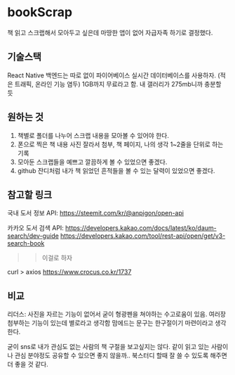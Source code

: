 # bookScrap

책 읽고 스크랩해서 모아두고 싶은데 마땅한 앱이 없어 자급자족 하기로 결정했다.

## 기술스택

React Native
백엔드는 따로 없이 파이어베이스 실시간 데이터베이스를 사용하자. (적은 트래픽, 온라인 기능 염두)
1GB까지 무료라고 함. 내 갤러리가 275mb니까 충분할 듯

## 원하는 것

1. 책별로 폴더를 나누어 스크랩 내용을 모아볼 수 있어야 한다.
2. 폰으로 찍은 책 내용 사진 잘라서 첨부, 책 페이지, 나의 생각 1~2줄을 단위로 하는 기록
3. 모아둔 스크랩들을 예쁘고 깔끔하게 볼 수 있었으면 좋겠다.
4. github 잔디처럼 내가 책 읽었던 흔적들을 볼 수 있는 달력이 있었으면 좋겠다.

## 참고할 링크

국내 도서 정보 API: https://steemit.com/kr/@anpigon/open-api

카카오 도서 검색 API: https://developers.kakao.com/docs/latest/ko/daum-search/dev-guide
https://developers.kakao.com/tool/rest-api/open/get/v3-search-book

> > 이걸로 하자

curl > axios
https://www.crocus.co.kr/1737

## 비교

리더스:
사진을 자르는 기능이 없어서 굳이 형광펜을 쳐야하는 수고로움이 있음.
여러장 첨부하는 기능이 있는데 별로라고 생각함 맘에드는 문구는 한구절이기 마련이라고 생각한다.

굳이 sns로 내가 관심도 없는 사람의 책 구절을 보고싶지는 않다.
같이 읽고 있는 사람이나 관심 분야정도 공유할 수 있으면 좋지 않을까..
북스터디 할때 잘 쓸 수 있도록 해주면 더 좋을 것 같다.
